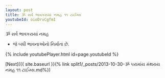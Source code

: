 ```yaml
---
layout: post
title: ૐ સર્વ ભાવકરાયાં નમહ ૧૧ ટાઈમ્સ
youtubeId: oioDrvCgfmI
---
```

 
 
 ૐ સર્વ ભાવકરાયાં નમહ  
 
 -  જે બધી ભાવનાઓનો નિર્માતા છે. 
 
  
 
  
 
 
 
 
 
 


{% include youtubePlayer.html id=page.youtubeId %}
 
[Next]({{ site.baseurl }}{% link  split1/_posts/2013-10-30-ૐ પરામાંય મંથરાય નમહ ૧૧ ટાઈમ્સ.md%})
 

